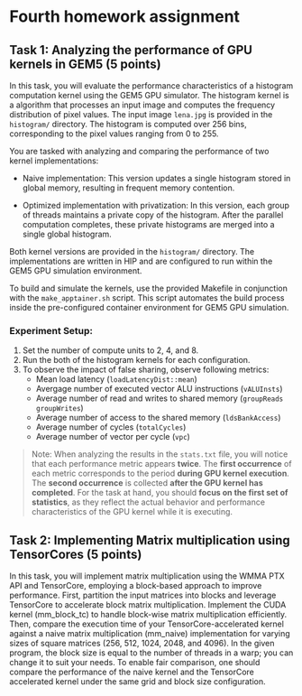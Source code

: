 # Fourth homework assignment

## Task 1: Analyzing the performance of GPU kernels in GEM5 (5 points)


In this task, you will evaluate the performance characteristics of a histogram computation kernel using the GEM5 GPU simulator. The histogram kernel is a algorithm that processes an input image and computes the frequency distribution of pixel values. The input image `lena.jpg` is provided in the `histogram/` directory. The histogram is computed over 256 bins, corresponding to the pixel values ranging from 0 to 255. 

You are tasked with analyzing and comparing the performance of two kernel implementations:

- Naive implementation: This version updates a single histogram stored in global memory, resulting in frequent memory contention.

- Optimized implementation with privatization: In this version, each group of threads maintains a private copy of the histogram. After the parallel computation completes, these private histograms are merged into a single global histogram.

Both kernel versions are provided in the `histogram/` directory. The implementations are written in HIP and are configured to run within the GEM5 GPU simulation environment.

To build and simulate the kernels, use the provided Makefile in conjunction with the `make_apptainer.sh` script. This script automates the build process inside the pre-configured container environment for GEM5 GPU simulation.

### Experiment Setup:

1. Set the number of compute units to 2, 4, and 8.
2. Run the both of the histogram kernels for each configuration.
3. To observe the impact of false sharing, observe following metrics:
   - Mean load latency (`loadLatencyDist::mean`)
   - Avergage number of executed vector ALU instructions (`vALUInsts`)
   - Average number of read and writes to shared memory (`groupReads` `groupWrites`)
   - Average number of access to the shared memory (`ldsBankAccess`)
   - Average number of cycles (`totalCycles`)
   - Average number of vector per cycle (`vpc`)

> Note: When analyzing the results in the `stats.txt` file, you will notice that each performance metric appears **twice**. The **first occurrence** of each metric corresponds to the period **during GPU kernel execution**.
The **second occurrence** is collected **after the GPU kernel has completed**. For the task at hand, you should **focus on the first set of statistics**, as they reflect the actual behavior and performance characteristics of the GPU kernel while it is executing.



## Task 2: Implementing Matrix multiplication using TensorCores (5 points)

In this task, you will implement matrix multiplication using the WMMA PTX API and TensorCore, employing a block-based approach to improve performance. First, partition the input matrices into blocks and leverage TensorCore to accelerate block matrix multiplication. Implement the CUDA kernel (mm_block_tc) to handle block-wise matrix multiplication efficiently. Then, compare the execution time of your TensorCore-accelerated kernel against a naive matrix multiplication (mm_naive) implementation for varying sizes of square matrices (256, 512, 1024, 2048, and 4096). In the given program, the block size is equal to the number of threads in a warp; you can change it to suit your needs. To enable fair comparison, one should compare the performance of the naive kernel and the TensorCore accelerated kernel under the same grid and block size configuration. 

